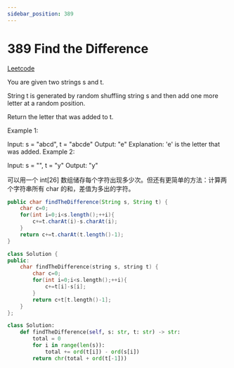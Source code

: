 ```yaml
---
sidebar_position: 389
---
```


# 389 Find the Difference

[Leetcode](https://leetcode.com/problems/find-the-difference/)

You are given two strings s and t.

String t is generated by random shuffling string s and then add one more letter at a random position.

Return the letter that was added to t.

 

Example 1:

Input: s = "abcd", t = "abcde"
Output: "e"
Explanation: 'e' is the letter that was added.
Example 2:

Input: s = "", t = "y"
Output: "y"

可以用一个 int[26] 数组储存每个字符出现多少次。但还有更简单的方法：计算两个字符串所有 char 的和，差值为多出的字符。

```java
public char findTheDifference(String s, String t) {
    char c=0;
    for(int i=0;i<s.length();++i){
        c+=t.charAt(i)-s.charAt(i);
    }
    return c+=t.charAt(t.length()-1);
}
```

```cpp
class Solution {
public:
    char findTheDifference(string s, string t) {
        char c=0;
        for(int i=0;i<s.length();++i){
            c+=t[i]-s[i];
        }
        return c+t[t.length()-1];
    }
};
```

```python
class Solution:
    def findTheDifference(self, s: str, t: str) -> str:
        total = 0
        for i in range(len(s)):
            total += ord(t[i]) - ord(s[i])
        return chr(total + ord(t[-1]))
```
